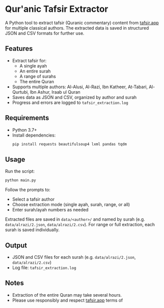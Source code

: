 # Qur'anic Tafsir Extractor

A Python tool to extract tafsir (Quranic commentary) content from [tafsir.app](https://tafsir.app) for multiple classical authors. The extracted data is saved in structured JSON and CSV formats for further use.

## Features

- Extract tafsir for:
  - A single ayah
  - An entire surah
  - A range of surahs
  - The entire Quran
- Supports multiple authors: Al-Alusi, Al-Razi, Ibn Katheer, At-Tabari, Al-Qurtubi, Ibn Ashur, Iraab ul Quran
- Saves data as JSON and CSV, organized by author and surah
- Progress and errors are logged to `tafsir_extraction.log`

## Requirements

- Python 3.7+
- Install dependencies:
  ```sh
  pip install requests beautifulsoup4 lxml pandas tqdm
  ```

## Usage

Run the script:

```sh
python main.py
```

Follow the prompts to:
- Select a tafsir author
- Choose extraction mode (single ayah, surah, range, or all)
- Enter surah/ayah numbers as needed

Extracted files are saved in `data/<author>/` and named by surah (e.g. `data/alrazi/2.json`, `data/alrazi/2.csv`). For range or full extraction, each surah is saved individually.

## Output

- JSON and CSV files for each surah (e.g. `data/alrazi/2.json`, `data/alrazi/2.csv`)
- Log file: `tafsir_extraction.log`

## Notes

- Extraction of the entire Quran may take several hours.
- Please use responsibly and respect [tafsir.app](https://tafsir.app) terms of